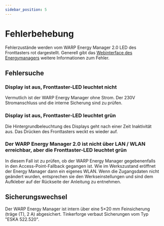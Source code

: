 ```yaml
---
sidebar_position: 5
---
```


# Fehlerbehebung

Fehlerzustände werden vom WARP Energy Manager 2.0 LED des Fronttasters rot dargestellt. Generell gibt das [Webinterface des Energymanagers](/webinterface/energy_manager/debug.md) weitere Informationen zum Fehler.

## Fehlersuche

### Display ist aus, Fronttaster-LED leuchtet nicht

Vermutlich ist der WARP Energy Manager ohne Strom. Der 230V Stromanschluss und die interne Sicherung sind zu prüfen.

### Display ist aus, Fronttaster-LED leuchtet grün

Die Hintergrundbeleuchtung des Displays geht nach einer Zeit Inaktivität aus. Das Drücken des Fronttasters weckt es wieder auf.

### Der WARP Energy Manager 2.0 ist nicht über LAN / WLAN erreichbar, aber die Fronttaster-LED leuchtet grün

In diesem Fall ist zu prüfen, ob der WARP Energy Manager gegebenenfalls in den Access-Point-Fallback gegangen ist. Wie im Werkszustand eröffnet der Energy Manager dann ein eigenes WLAN.
Wenn die Zugangsdaten nicht geändert wurden, entsprechen sie den Werkseinstellungen und sind dem Aufkleber auf der Rückseite der Anleitung zu entnehmen.


## Sicherungswechsel

Der WARP Energy Manager ist intern über eine 5×20 mm Feinsicherung (träge (T), 2 A) abgesichert. Tinkerforge verbaut Sicherungen vom Typ "ESKA 522.520". 
